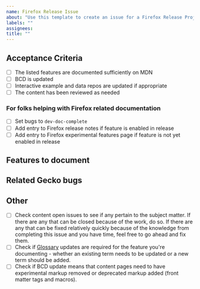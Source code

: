 ```yaml
---
name: Firefox Release Issue
about: "Use this template to create an issue for a Firefox Release Project"
labels: ""
assignees:
title: ""
---
```


## Acceptance Criteria

- [ ] The listed features are documented sufficiently on MDN
- [ ] BCD is updated
- [ ] Interactive example and data repos are updated if appropriate
- [ ] The content has been reviewed as needed

### For folks helping with Firefox related documentation

- [ ] Set bugs to `dev-doc-complete`
- [ ] Add entry to Firefox release notes if feature is enabled in release
- [ ] Add entry to Firefox experimental features page if feature is not yet enabled in release

## Features to document

## Related Gecko bugs

## Other

- [ ] Check content open issues to see if any pertain to the subject matter. If there are any that can be closed because of the work, do so. If there are any that can be fixed relatively quickly because of the knowledge from completing this issue and you have time, feel free to go ahead and fix them.
- [ ] Check if [Glossary](https://developer.mozilla.org/en-US/docs/Glossary) updates are required for the feature you're documenting - whether an existing term needs to be updated or a new term should be added.
- [ ] Check if BCD update means that content pages need to have experimental markup removed or deprecated markup added (front matter tags and macros).

